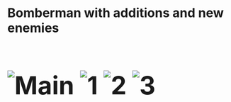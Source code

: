 <h1> <b> Bomberman with additions and new enemies <b> <h1>

![Main](https://github.com/user-attachments/assets/ec981f52-ccc1-46d7-9c9c-6f1b1f86b312)
![1](https://github.com/user-attachments/assets/48b4ee2b-2cb2-4a38-b3fa-7a63e955c354)
![2](https://github.com/user-attachments/assets/46dd2b46-e6df-4c8f-813c-b9690ccc7421)
![3](https://github.com/user-attachments/assets/a6fca93f-6073-4081-92e6-ce7c6d1d78d7)

